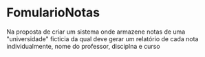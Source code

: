 # FomularioNotas
 Na proposta de criar um sistema onde armazene notas de uma "universidade" ficticia da qual deve gerar um relatório de cada nota individualmente, nome do professor, disciplna e curso
